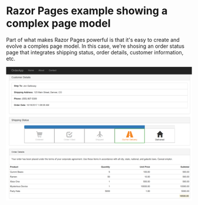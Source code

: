 # Razor Pages example showing a complex page model

Part of what makes Razor Pages powerful is that it's easy to create and evolve a comples page model. In this case, we're shosing an 
order status page that integrates shipping status, order details, customer information, etc.

![](order-app-screenshot.png)
